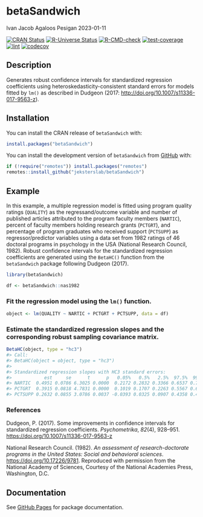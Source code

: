 betaSandwich
================
Ivan Jacob Agaloos Pesigan
2023-01-11

<!-- README.md is generated from README.Rmd. Please edit that file -->
<!-- badges: start -->

[![CRAN
Status](https://www.r-pkg.org/badges/version/betaSandwich)](https://cran.r-project.org/package=betaSandwich)
[![R-Universe
Status](https://jeksterslab.r-universe.dev/badges/betaSandwich)](https://jeksterslab.r-universe.dev)
[![R-CMD-check](https://github.com/jeksterslab/betaSandwich/workflows/R-CMD-check/badge.svg)](https://github.com/jeksterslab/betaSandwich/actions)
[![test-coverage](https://github.com/jeksterslab/betaSandwich/actions/workflows/test-coverage.yaml/badge.svg)](https://github.com/jeksterslab/betaSandwich/actions/workflows/test-coverage.yaml)
[![lint](https://github.com/jeksterslab/betaSandwich/actions/workflows/lint.yaml/badge.svg)](https://github.com/jeksterslab/betaSandwich/actions/workflows/lint.yaml)
[![codecov](https://codecov.io/gh/jeksterslab/betaSandwich/branch/main/graph/badge.svg?token=KVLUET3DJ6)](https://codecov.io/gh/jeksterslab/betaSandwich)
<!-- badges: end -->

## Description

Generates robust confidence intervals for standardized regression
coefficients using heteroskedasticity-consistent standard errors for
models fitted by `lm()` as described in Dudgeon (2017:
<http://doi.org/10.1007/s11336-017-9563-z>).

## Installation

You can install the CRAN release of `betaSandwich` with:

``` r
install.packages("betaSandwich")
```

You can install the development version of `betaSandwich` from
[GitHub](https://github.com/jeksterslab/betaSandwich) with:

``` r
if (!require("remotes")) install.packages("remotes")
remotes::install_github("jeksterslab/betaSandwich")
```

## Example

In this example, a multiple regression model is fitted using program
quality ratings (`QUALITY`) as the regressand/outcome variable and
number of published articles attributed to the program faculty members
(`NARTIC`), percent of faculty members holding research grants
(`PCTGRT`), and percentage of program graduates who received support
(`PCTSUPP`) as regressor/predictor variables using a data set from 1982
ratings of 46 doctoral programs in psychology in the USA (National
Research Council, 1982). Robust confidence intervals for the
standardized regression coefficients are generated using the `BetaHC()`
function from the `betaSandwich` package following Dudgeon (2017).

``` r
library(betaSandwich)
```

``` r
df <- betaSandwich::nas1982
```

### Fit the regression model using the `lm()` function.

``` r
object <- lm(QUALITY ~ NARTIC + PCTGRT + PCTSUPP, data = df)
```

### Estimate the standardized regression slopes and the corresponding robust sampling covariance matrix.

``` r
BetaHC(object, type = "hc3")
#> Call:
#> BetaHC(object = object, type = "hc3")
#> 
#> Standardized regression slopes with HC3 standard errors:
#>            est     se      t      p   0.05%   0.5%   2.5%  97.5%  99.5% 99.95%
#> NARTIC  0.4951 0.0786 6.3025 0.0000  0.2172 0.2832 0.3366 0.6537 0.7071 0.7731
#> PCTGRT  0.3915 0.0818 4.7831 0.0000  0.1019 0.1707 0.2263 0.5567 0.6123 0.6810
#> PCTSUPP 0.2632 0.0855 3.0786 0.0037 -0.0393 0.0325 0.0907 0.4358 0.4940 0.5658
```

### References

Dudgeon, P. (2017). Some improvements in confidence intervals for
standardized regression coefficients. *Psychometrika*, *82*(4), 928–951.
<https://doi.org/10.1007/s11336-017-9563-z>

National Research Council. (1982). *An assessment of research-doctorate
programs in the United States: Social and behavioral sciences*.
<https://doi.org/10.17226/9781>. Reproduced with permission from the
National Academy of Sciences, Courtesy of the National Academies Press,
Washington, D.C.

## Documentation

See [GitHub
Pages](https://jeksterslab.github.io/betaSandwich/index.html) for
package documentation.
